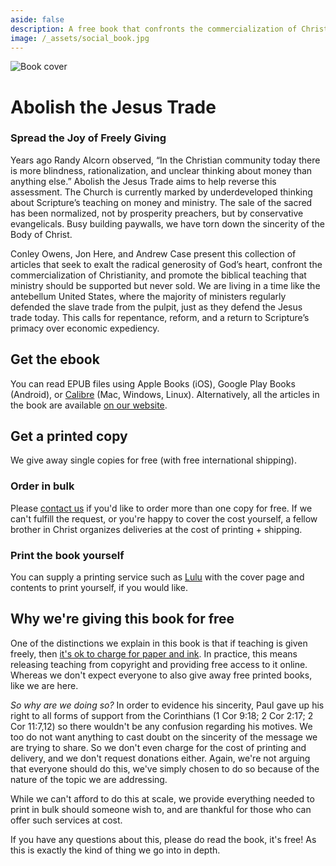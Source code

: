 ```yaml
---
aside: false
description: A free book that confronts the commercialization of Christianity, and promotes the biblical teaching that ministry should be supported but never sold.
image: /_assets/social_book.jpg
---
```



<script lang='ts' setup>
import BookForm from './_comp/BookForm.vue'
</script>

<style lang='sass' scoped>

img
    margin-bottom: 48px

@media (min-width: 900px)
    img
        float: left
        max-width: 400px
        margin-right: 48px
</style>


![Book cover](/book/preview.jpg)

# Abolish the Jesus Trade

### Spread the Joy of Freely Giving

Years ago Randy Alcorn observed, “In the Christian community today there is more blindness, rationalization, and unclear thinking about money than anything else.” Abolish the Jesus Trade aims to help reverse this assessment. The Church is currently marked by underdeveloped thinking about Scripture’s teaching on money and ministry. The sale of the sacred has been normalized, not by prosperity preachers, but by conservative evangelicals. Busy building paywalls, we have torn down the sincerity of the Body of Christ.

Conley Owens, Jon Here, and Andrew Case present this collection of articles that seek to exalt the radical generosity of God’s heart, confront the commercialization of Christianity, and promote the biblical teaching that ministry should be supported but never sold. We are living in a time like the antebellum United States, where the majority of ministers regularly defended the slave trade from the pulpit, just as they defend the Jesus trade today. This calls for repentance, reform, and a return to Scripture’s primacy over economic expediency.


## Get the ebook

<VPButton text="Download EPUB" href="/book/Abolish-the-Jesus-Trade.epub" target='_blank'></VPButton>

You can read EPUB files using Apple Books (iOS), Google Play Books (Android), or [Calibre](https://calibre-ebook.com/download) (Mac, Windows, Linux). Alternatively, all the articles in the book are available [on our website](/learn).


## Get a printed copy
We give away single copies for free (with free international shipping).

<BookForm></BookForm>

### Order in bulk
Please [contact us](mailto:info@sellingjesus.org) if you'd like to order more than one copy for free. If we can't fulfill the request, or you're happy to cover the cost yourself, a fellow brother in Christ organizes deliveries at the cost of printing + shipping.

### Print the book yourself
You can supply a printing service such as [Lulu](https://www.lulu.com/) with the cover page and contents to print yourself, if you would like.

<VPButton text="Download PDF" href="/book/Abolish-the-Jesus-Trade.pdf" target='_blank'></VPButton>
<VPButton text="Download cover PDF" href="/book/Abolish-the-Jesus-Trade-cover.pdf" target='_blank'></VPButton>


## Why we're giving this book for free
One of the distinctions we explain in this book is that if teaching is given freely, then [it's ok to charge for paper and ink](/articles/covering-costs). In practice, this means releasing teaching from copyright and providing free access to it online. Whereas we don't expect everyone to also give away free printed books, like we are here.

_So why are we doing so?_ In order to evidence his sincerity, Paul gave up his right to all forms of support from the Corinthians (1 Cor 9:18; 2 Cor 2:17; 2 Cor 11:7,12) so there wouldn't be any confusion regarding his motives. We too do not want anything to cast doubt on the sincerity of the message we are trying to share. So we don't even charge for the cost of printing and delivery, and we don't request donations either. Again, we're not arguing that everyone should do this, we've simply chosen to do so because of the nature of the topic we are addressing.

While we can't afford to do this at scale, we provide everything needed to print in bulk should someone wish to, and are thankful for those who can offer such services at cost.

If you have any questions about this, please do read the book, it's free! As this is exactly the kind of thing we go into in depth.
